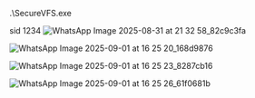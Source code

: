 .\SecureVFS.exe

sid 1234
![WhatsApp Image 2025-08-31 at 21 32 58_82c9c3fa](https://github.com/user-attachments/assets/9d574aa9-ab42-4f8b-ad03-7f81fb562130)

![WhatsApp Image 2025-09-01 at 16 25 20_168d9876](https://github.com/user-attachments/assets/95701253-0b2f-4d67-8d24-be7742462a05)

![WhatsApp Image 2025-09-01 at 16 25 23_8287cb16](https://github.com/user-attachments/assets/48a6b3f4-94ea-4f2e-aa33-6dd9d60311aa)

![WhatsApp Image 2025-09-01 at 16 25 26_61f0681b](https://github.com/user-attachments/assets/8c75a65b-9202-4edd-962f-b7ef7c2aa19d)

